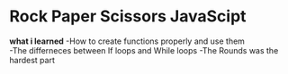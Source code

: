 # Rock Paper Scissors JavaScipt
**what i learned**
-How to create functions properly and use them<br>
-The differneces between If loops and While loops
-The Rounds was the hardest part
